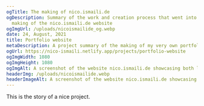 ```yaml
---
ogTitle: The making of nico.ismaili.de
ogDescription: Summary of the work and creation process that went into the
  making of the nico.ismaili.de website
ogImgUrl: /uploads/nicoismailide_og.webp
date: 24, August, 2021
title: Portfolio website
metaDescription: A project summary of the making of my very own portfolio website.
ogUrl: https://nico-ismaili.netlify.app/projects/portfolio-website
ogImgWidth: 1080
ogImgHeight: 1080
ogImgAlt: A screenshot of the website nico.ismaili.de showcasing both light and dark mode
headerImg: /uploads/nicoismailide.webp
headerImageAlt: A screenshot of the website nico.ismaili.de showcasing both light and dark mode
---
```

This is the story of a nice project.